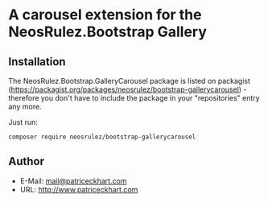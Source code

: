 # A carousel extension for the NeosRulez.Bootstrap Gallery

## Installation

The NeosRulez.Bootstrap.GalleryCarousel package is listed on packagist (https://packagist.org/packages/neosrulez/bootstrap-gallerycarousel) - therefore you don't have to include the package in your "repositories" entry any more.

Just run:

```
composer require neosrulez/bootstrap-gallerycarousel
```

## Author

* E-Mail: mail@patriceckhart.com
* URL: http://www.patriceckhart.com
